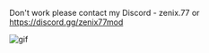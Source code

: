 Don't work please contact my Discord - zenix.77 or https://discord.gg/zenix77mod

![gif](https://media.discordapp.net/attachments/1142171451986804919/1284974975673176106/2024-09-15-22-29-35-Trim.gif?ex=66e895b3&is=66e74433&hm=cca5bf7f0f4674ed429e7eeb1757a4f9caea3700e33f32d3c2164ff3d9472362&=&width=809&height=455)
